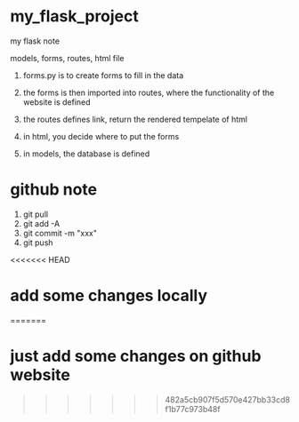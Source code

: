 # my_flask_project

my flask note

models, forms, routes, html file

1. forms.py is to create forms to fill in the data

2. the forms is then imported into routes, where the functionality of the website is defined

3. the routes defines link, return the rendered tempelate of html

4. in html, you decide where to put the forms

5. in models, the database is defined

# github note

1. git pull
2. git add -A
3. git commit -m "xxx"
4. git push

<<<<<<< HEAD
# add some changes locally
=======

# just add some changes on github website
>>>>>>> 482a5cb907f5d570e427bb33cd8f1b77c973b48f
